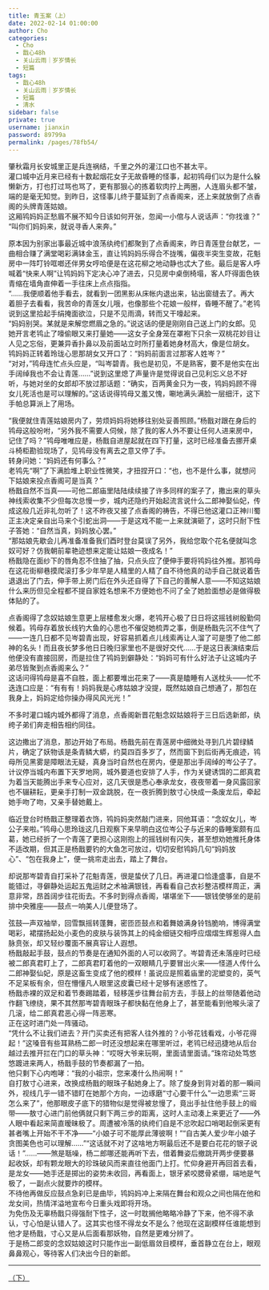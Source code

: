 ```yaml
---
title: 青玉案（上）
date: 2022-02-14 01:00:00
author: Cho
categories: 
  - Cho
  - 戬心48h
  - 关山云雨｜岁岁情长
  - 短篇
tags: 
  - 戬心48h
  - 关山云雨｜岁岁情长
  - 短篇
  - 清水
sidebar: false
private: true
username: jianxin
password: 89799a
permalink: /pages/78fb54/
---
```


肇秋霜月长安城里正是兵连祸结，千里之外的灌江口也不甚太平。  
灌口城中近月来已经有十数起烟花女子无故昏睡的怪事，起初鸨母们以为是什么躲懒新方，打也打过骂也骂了，更有那狠心的拣着软肉拧上两圈，人连眉头都不皱，端的是毫无知觉。到昨日，这怪事儿终于蔓延到了点香阁来，还上来就放倒了点香阁的头牌青莲姑娘。  
这厢鸨妈妈正愁眉不展不知今日该如何开张，忽闻一小倌与人说话声：“你找谁？”  
“叫你们妈妈来，就说寻香人来奔。”

原本因为别家出事最近城中浪荡纨绔们都聚到了点香阁来，昨日青莲登台献艺，一曲相合赚了满堂喝彩满钵金玉，直让鸨妈妈乐得合不拢嘴，偏夜半突生变故，花魁房中一阵叮铃哐啷还伴男女哼哈便是在这花柳之地动静也忒大了些。最后是客人呼喊着“快来人啊”让鸨妈妈下定决心冲了进去，只见房中桌倒椅塌，客人吓得面色铁青缩在墙角直伸着一手往床上点点指指。  
“……我便顺着他手看去，就看到一团黑影从床帐内退出来，钻出窗缝去了。再大着胆子去看看，我苦命的青莲女儿哦，也像那些个花娘一般样，昏睡不醒了。”老鸨说到这里拾起手绢掩面欲泣，只是不见雨滴，转而又干嚎起来。  
“妈妈别哭。某就是来解您燃眉之急的。”说这话的便是刚刚自己送上门的女郎。见她开言老鸨止了嚎偷眼又来打量她——这女子全身笼在罩袍下只余一双桃花妙目让人见之忘俗，更兼异香扑鼻以及前面站立时所打量着她身材高大，像是位胡女。  
鸨妈妈正转着玲珑心思那胡女又开口了：“妈妈前面言过那客人姓岑？”  
“对对，”鸨母连忙点头应是，“叫岑碧青。我也是初见，不是熟客，要不是他实在出手阔绰我也不会让青莲……”说到这里熄了声量许是觉得说自己见利忘义总不好听，与她对坐的女郎却不放过那话题：“确实，百两黄金只为一夜，鸨妈妈顾不得女儿死活也是可以理解的。”这话说得鸨母又羞又愧，唰地满头满脸一层细汗，这下手帕总算派上了用场。

“我便就住青莲姑娘房内了，劳烦妈妈将她移往别处妥善照顾。”杨戬对跟在身后的鸨母这般吩咐，“另外我不需要人伺候，除了我的客人外不要让任何人进来房中，记住了吗？”鸨母唯唯应是，杨戬自进屋起就在四下打量，这时已经准备去挪开桌斗椅柜勘验现场了，见鸨母没有离去之意又停了手。  
转身问她：“妈妈还有何事么？”  
老鸨先“啊”了下满脸堆上职业性微笑，才扭捏开口：“也，也不是什么事，就想问下姑娘来投点香阁可是当真？”  
杨戬自然不当真——可他二郎庙里陆陆续续接了许多同样的案子了，撒出来的草头神线索收集不少但每次总慢一步，城内还隐约开始起流言说什么二郎神娶仙妃，传成这般几近非礼勿听了！这不昨夜又接了点香阁的祷告，不得已他这灌口正神川蜀正主决定亲自出马来个引蛇出洞——于是这戏不能一上来就演砸了，这时只耐下性子答她：“自然当真，妈妈放心罢。”  
“那姑娘先歇会儿再准备准备我们酉时登台莫误了另外，我给您取个花名便就叫念奴可好？仿我朝前辈艳迹想来定能让姑娘一夜成名！”  
杨戬隐在面纱下的唇角忍不住抽了抽，只点头应了便伸手要将鸨妈往外推。那鸨母在这花街柳巷摸爬滚打多少年早是人精里的人精了自不待他真的动手自己就说着告退退出了门去，伸手带上房门后在外头还自得了下自己的善解人意——不知这姑娘什么来历但见全程都不提自家姓名想来不方便她也不问了全了她脸面想必是做得极体贴的了。

点香阁得了念奴姑娘生意更上层楼愈发火爆，老鸨开心极了日日将这摇钱树殷勤伺候着。鸨母存着放长线钓大鱼的心思也不催促她梳弄之事，倒是杨戬先沉不住气了——一连几日都不见岑碧青出现，好容易抓着点儿线索再让人溜了可是堕了他二郎神的名头！而且夜长梦多他日日晚归家里也不是很好交代……于是这日表演结束后他便没有直接回房，而是拉住了鸨妈到僻静处：“妈妈可有什么好法子让这城内子弟尽皆聚到点香阁来么？”  
这话问得鸨母是喜不自胜，面上都要堆出花来了——真是瞌睡有人送枕头——忙不迭连口应是：“有有有！妈妈我是心疼姑娘才没提，既然姑娘自己想通了，那包在我身上，妈妈定给你操办得风风光光！”

不多时灌口城内城外都得了消息，点香阁新晋花魁念奴姑娘将于三日后选新郎，纨绔子弟们奔走相告相约同往。

这边撒出了消息，那边开始了布局。杨戬先前在青莲房中细微处寻到几片碧绿鳞片，确定了妖物该是条青鳞大蟒，约莫四百多岁了，然而窗下到后街再无痕迹，鸨母所见黑雾是障眼法无疑，真身当时自然也在房内，便是那出手阔绰的岑公子了。  
计议停当城内布置下天罗地网，城外要道也安排了人手，作为关键诱饵的二郎真君为着当天能腾出手来专心应对，这几天很是悉心奉承龙女，夜夜带着一身风露回家也不辍耕耘，更亲手打制一双金跳脱，在一夜折腾到敖寸心快成一条废龙后，牵起她手吻了吻，又亲手替她戴上。

临近登台时杨戬正整理着衣饰，鸨妈妈突然敲门进来，同他耳语：“念奴女儿，岑公子来啦。”鸨母心思玲珑这几日观察下来早明白这位岑公子与近来的昏睡案颇有瓜葛，她已经折了一个青莲了更担心这刚抱上的摇钱树有闪失，甚至想劝她推托身体不适改期，但其正是杨戬要钓的大鱼怎可放过，切切安慰鸨妈几句“妈妈放心”、“包在我身上”，便一挑帘走出去，踏上了舞台。

却说那岑碧青自打采补了花魁青莲，很是蛰伏了几日。再进灌口恰逢盛事，自是不能错过，寻僻静处运起五鬼运财之术袖满银钱，再看看自己衣衫整洁模样周正，满意非常，昂首阔步往花街去。不多时到得点香阁，堪堪坐下——银钱使够坐的是前排中央雅座——鼓点一响美人儿便登场了。

弦鼓—声双袖举，回雪飘摇转蓬舞，密匝匝鼓点和着舞娘满身铃铛脆响，博得满堂喝彩，裙摆扬起处小麦色的皮肤与装饰其上的纯金细链交相呼应熠熠生辉惹得人血脉贲张，却又轻纱覆面不展真容让人遐想。  
杨戬敲起手鼓，鼓点的节奏是在通知外面的人可以收网了。岑碧青还未落座时已经被二郎真君盯上了，二郎真君盯着他的一双眼睛几乎要冒出火来——怪道人传什么二郎神娶仙妃，原是这畜生变成了他的模样！虽说应是照着庙里的泥塑变的，英气不足呆板有余，但在懵懂凡人眼里这皮囊已经十足够有迷惑性了。  
杨戬赤裸的双足和着节奏踢踏着，轻移莲步往舞台前方去，手鼓上的丝带随着他动作翻飞缭绕，果不其然那岑碧青眼珠子都快黏在他身上了，甚至能看到他喉头滚了几滚，给二郎真君恶心得一阵恶寒。  
正在这时进门处一阵骚动。  
“凭什么不让我们进去？开门买卖还有把客人往外推的？小爷花钱看戏，小爷花得起！”这嗓音有些耳熟杨二郎一时还没想起来在哪里听过，老鸨已经迅捷地从后台越过去推开拦在门口的草头神：“哎呀大爷来玩啊，里面请里面请。”珠帘动处笃悠悠踱进来两人，杨戬手鼓的节奏都漏了一拍。  
他只剩下心内咆哮：“我的小祖宗，您来凑什么热闹啊！”  
自打敖寸心进来，改换成杨戬的眼珠子黏她身上了。除了旋身到背对着的那一瞬间外，视线几乎一错不错盯在她那个方向，一边琢磨“寸心要干什么”一边思索“三哥怎么来了”，他那眼皮子底下的猎物似是觉得被怠慢了，竟出手扯住他手鼓上的缎带——敖寸心进门前他俩就只剩下两三步的距离，这时人主动凑上来更近了——外人眼中看起来简直暧昧极了。周遭被冷落的纨绔们自是不忿吹起口哨喝起倒采更有甚者嘴上开始不干不净——“小娘子可不能厚此薄彼啊！”“自古美人爱少年小娘子贪图美色也可以理解……”“这话就不对了这啥地方啊最后还不是要白花花的银子说话！”……——煞是聒噪，杨二郎哪还能再听下去，借着舞姿后撤跳开两步便要暴起收妖，却有颗龙眼大的珍珠破风而来直往他面门上打。忙仰身避开再回首去看，是龙女——她手还是掷出的姿势未收回，再看面上，银牙紧咬腮骨紧绷，端地是气极了，一副点火就要炸的模样。  
不待他再做反应鼓点急刹已是曲毕，鸨妈妈冲上来隔在舞台和观众之间也隔在他和龙女间，热情洋溢地宣布今日重头戏即将开场。  
为免伤及无辜杨戬只得强耐下性子，这一时耽搁他略略冷静了下来，他不得不承认，寸心怕是认错人了。这其实也怪不得龙女不是么？他现在这副模样任谁能想到他才是杨戬，寸心又是从后面看那妖物，自然是更难分辨了。  
于是杨二郎变的念奴姑娘这时只能作出一副低眉敛目模样，垂首静立在台上，眼观鼻鼻观心，等待客人们决出今日的新郎。

---

[（下）](/pages/6355e3/)
